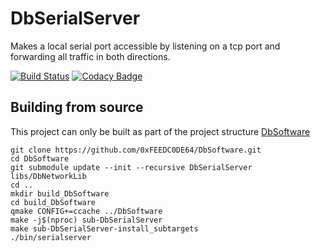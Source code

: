 # DbSerialServer
Makes a local serial port accessible by listening on a tcp port and forwarding all traffic in both directions.

[![Build Status](https://travis-ci.org/0xFEEDC0DE64/DbSerialServer.svg?branch=master)](https://travis-ci.org/0xFEEDC0DE64/DbSerialServer) [![Codacy Badge](https://api.codacy.com/project/badge/Grade/f700d27ff3034879ac865cc7c8151e77)](https://www.codacy.com/app/0xFEEDC0DE64/DbSerialServer?utm_source=github.com&amp;utm_medium=referral&amp;utm_content=0xFEEDC0DE64/DbSerialServer&amp;utm_campaign=Badge_Grade)

## Building from source
This project can only be built as part of the project structure [DbSoftware](https://github.com/0xFEEDC0DE64/DbSoftware)

```Shell
git clone https://github.com/0xFEEDC0DE64/DbSoftware.git
cd DbSoftware
git submodule update --init --recursive DbSerialServer libs/DbNetworkLib
cd ..
mkdir build_DbSoftware
cd build_DbSoftware
qmake CONFIG+=ccache ../DbSoftware
make -j$(nproc) sub-DbSerialServer
make sub-DbSerialServer-install_subtargets
./bin/serialserver
```

